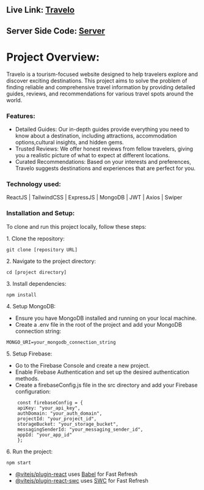 <h2>Live Link: <a href="https://66312439889a570d4b50cc68--incredible-alpaca-8797d6.netlify.app/">Travelo</a></h2>
<h2>Server Side Code: <a href="https://github.com/mushfiq7297/Travelo-Tour-Management-Server">Server</a></h2>
<h1>Project Overview:</h1>
<p>Travelo is a tourism-focused website designed to help travelers explore and discover exciting destinations. This project aims to solve the problem of finding reliable and comprehensive travel information by providing detailed guides, reviews, and recommendations for various travel spots around the world.</p>

<h3>Features:</h3>
<ul>
  <li>Detailed Guides: Our in-depth guides provide everything you need to know about a destination, including attractions, accommodation options,cultural insights, and hidden gems.</li>
  <li>Trusted Reviews: We offer honest reviews from fellow travelers, giving you a realistic picture of what to expect at different locations.</li>
  <li>Curated Recommendations: Based on your interests and preferences, Travelo suggests destinations and experiences that are perfect for you.</li>
</ul>
<h3>Technology used:</h3>
<p>ReactJS | TailwindCSS | ExpressJS | MongoDB | JWT  | Axios | Swiper

</p>

<h3>Installation and Setup:</h3>
<p>
  To clone and run this project locally, follow these steps:
</p>
<p>
 1. Clone the repository:<br>

  ```
git clone [repository URL]
```

</p>
<p>
2. Navigate to the project directory:<br>

  ```
cd [project directory]
```

</p>
<p>
3. Install dependencies:<br>

  ```
npm install
```

</p>
<p>
  4. Setup MongoDB:<br>
  <ul>
    <li>Ensure you have MongoDB installed and running on your local machine.<br></li>
    <li> Create a .env file in the root of the project and add your MongoDB connection string:<br></li>  
    </ul>
    
  ```
MONGO_URI=your_mongodb_connection_string
```

     
 
</p>
<p>
  5. Setup Firebase:<br>
  <ul>
    <li>Go to the Firebase Console and create a new project.</li>
    <li>Enable Firebase Authentication and set up the desired authentication methods.</li>
    <li>Create a firebaseConfig.js file in the src directory and add your Firebase configuration:</li>
    </ul> 
</p>

```
    const firebaseConfig = {
    apiKey: "your_api_key",
    authDomain: "your_auth_domain",
    projectId: "your_project_id",
    storageBucket: "your_storage_bucket",
    messagingSenderId: "your_messaging_sender_id",
    appId: "your_app_id"
    };
```

<p>
6. Run the project:<br>

  ```
npm start
```

</p>




- [@vitejs/plugin-react](https://github.com/vitejs/vite-plugin-react/blob/main/packages/plugin-react/README.md) uses [Babel](https://babeljs.io/) for Fast Refresh
- [@vitejs/plugin-react-swc](https://github.com/vitejs/vite-plugin-react-swc) uses [SWC](https://swc.rs/) for Fast Refresh
